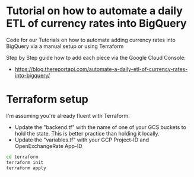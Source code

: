 # Tutorial on how to automate a daily ETL of currency rates into BigQuery
Code for our Tutorials on how to automate adding currency rates into BigQuery via a manual setup or using Terraform

Step by Step guide how to add each piece via the Google Cloud Console:
- https://blog.thereportapi.com/automate-a-daily-etl-of-currency-rates-into-bigquery/

# Terraform setup

I'm assuming you're already fluent with Terraform.

- Update the "backend.tf" with the name of one of your GCS buckets to hold the state. This is better practice than holding it locally.
- Update the "variables.tf" with your GCP Project-ID and OpenExchangeRate App-ID

```bash
cd terraform
terraform init
terraform apply
```